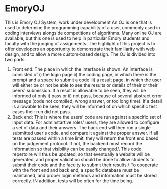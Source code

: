 # EmoryOJ
This is Emory OJ System, work under development
An OJ is one that is used to determine the programming capability of a user, commonly used in coding interviews alongside competitions of algorithms. Many online OJ are available, but this one is used to help in particular Emory students and faculty with the judging of assignments. The highlight of this project is to offer developers an opportunity to demonstrate their familiarity with web design, and to allow a more custom-based design.
The OJ is divided into two parts:
1) Front end: The place in which the interface is shown. An interface is consisted of i) the login page ii) the coding page, in which there is the prompt and a space to submit a code iii) a result page, in which the user will either be  or not be able to see the results or details of their or their peers' submission. If a result is allowable to be seen, they will be informed of only i) pass or ii) not pass, because of several abstract error message (code not compiled, wrong answer, or too long time). If a detail is allowable to be seen, they will be informed of on which specific test cases their run did not pass.
2) Back end: This is where the users' code are run against a specific set of input data. For adminstartive roles' users, they are allowed to configure a set of data and their answers. The back end will then run a single submitted user's code, and compare it against the proper answer. If all tests are passed within a time limit, they will return the front end based on the judgement protocol. If not, the backend must record the information so that visibility can be easily changed.\\
This code repertoire will thus be updated, so that eventually a website will be generated, and proper validation should be done to allow students to submit their code and the faculty to submit their results.\\
To cooperate with the front end and back end, a specific database must be maintained, and proper login methods and information must be stored correctly. IN addition, tests will be often for the time being. 
